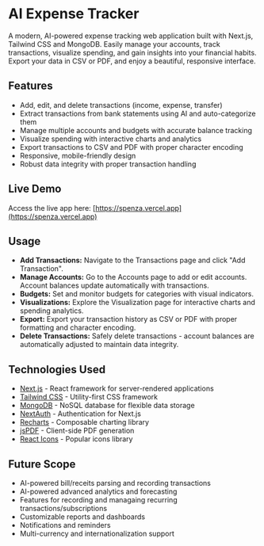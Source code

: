 # AI Expense Tracker

A modern, AI-powered expense tracking web application built with Next.js, Tailwind CSS and MongoDB. Easily manage your accounts, track transactions, visualize spending, and gain insights into your financial habits. Export your data in CSV or PDF, and enjoy a beautiful, responsive interface.

## Features
- Add, edit, and delete transactions (income, expense, transfer)
- Extract transactions from bank statements using AI and auto-categorize them
- Manage multiple accounts and budgets with accurate balance tracking
- Visualize spending with interactive charts and analytics
- Export transactions to CSV and PDF with proper character encoding
- Responsive, mobile-friendly design
- Robust data integrity with proper transaction handling

## Live Demo

Access the live app here: [https://spenza.vercel.app](https://spenza.vercel.app)

## Usage
- **Add Transactions:** Navigate to the Transactions page and click "Add Transaction".
- **Manage Accounts:** Go to the Accounts page to add or edit accounts. Account balances update automatically with transactions.
- **Budgets:** Set and monitor budgets for categories with visual indicators.
- **Visualizations:** Explore the Visualization page for interactive charts and spending analytics.
- **Export:** Export your transaction history as CSV or PDF with proper formatting and character encoding.
- **Delete Transactions:** Safely delete transactions - account balances are automatically adjusted to maintain data integrity.

## Technologies Used
- [Next.js](https://nextjs.org/) - React framework for server-rendered applications
- [Tailwind CSS](https://tailwindcss.com/) - Utility-first CSS framework
- [MongoDB](https://www.mongodb.com/) - NoSQL database for flexible data storage
- [NextAuth](https://next-auth.js.org/) - Authentication for Next.js
- [Recharts](https://recharts.org/) - Composable charting library
- [jsPDF](https://github.com/parallax/jsPDF) - Client-side PDF generation
- [React Icons](https://react-icons.github.io/react-icons/) - Popular icons library

## Future Scope

- AI-powered bill/receits parsing and recording transactions
- AI-powered advanced analytics and forecasting
- Features for recording and managaing recurring transactions/subscriptions
- Customizable reports and dashboards
- Notifications and reminders
- Multi-currency and internationalization support
